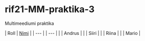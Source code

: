 # rif21-MM-praktika-3
Multimeediumi praktika



| Roll |  [Nimi](https://github.com/tluhk/rif21-MM-praktika-3) |
| --- | | --- |
|  | Andrus |
|  | Siiri |
|  | Riina |
|  | Mario |
